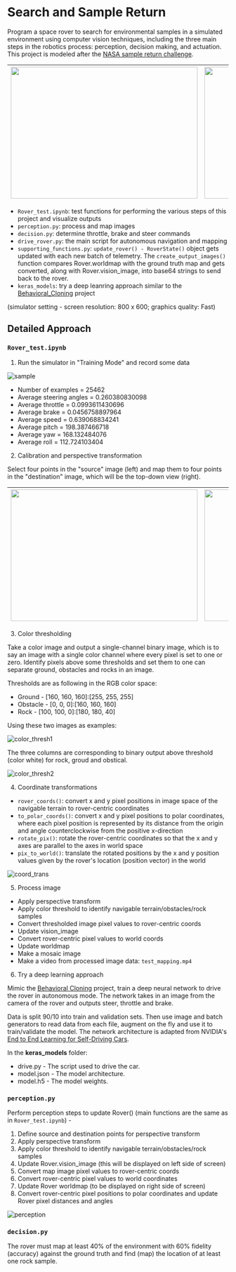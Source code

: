 # Search and Sample Return

Program a space rover to search for environmental samples in a simulated environment using computer vision techniques, including the three main steps in the robotics process: perception, decision making, and actuation. This project is modeled after the [NASA sample return challenge](https://www.nasa.gov/directorates/spacetech/centennial_challenges/sample_return_robot/index.html).

<img src="https://github.com/LuLi0077/Robotics/blob/master/Rover/images/rover.gif" width="425" height="300">  |  <img src="https://github.com/LuLi0077/Robotics/blob/master/Rover/images/rover-autonomous.gif" width="425" height="300">
:-------------------------:|:-------------------------:


* `Rover_test.ipynb`: test functions for performing the various steps of this project and visualize outputs
* `perception.py`: process and map images
* `decision.py`: determine throttle, brake and steer commands 
* `drive_rover.py`: the main script for autonomous navigation and mapping 
* `supporting_functions.py`: `update_rover() - RoverState()` object gets updated with each new batch of telemetry. The `create_output_images()` function compares Rover.worldmap with the ground truth map and gets converted, along with Rover.vision_image, into base64 strings to send back to the rover.  
* `keras_models`: try a deep leanring approach similar to the [Behavioral_Cloning](https://github.com/LuLi0077/SDC/tree/master/Behavioral_Cloning) project

(simulator setting - screen resolution: 800 x 600; graphics quality: Fast)


## Detailed Approach

### `Rover_test.ipynb`

1. Run the simulator in "Training Mode" and record some data

![sample](images/sample.png)

- Number of examples = 25462
- Average steering angles = 0.260380830098    
- Average throttle = 0.0993611430696  
- Average brake = 0.0456758897964   
- Average speed = 0.639068834241   
- Average pitch = 198.387466718    
- Average yaw = 168.132484076    
- Average roll = 112.724103404  

2. Calibration and perspective transformation

Select four points in the "source" image (left) and map them to four points in the "destination" image, which will be the top-down view (right).

<img src="https://github.com/LuLi0077/Robotics/blob/master/Rover/images/calibration_images/example_grid1.jpg" width="425" height="300">  |  <img src="https://github.com/LuLi0077/Robotics/blob/master/Rover/images/calibration_images/warped.png" width="425" height="300">
:-------------------------:|:-------------------------:

3. Color thresholding

Take a color image and output a single-channel binary image, which is to say an image with a single color channel where every pixel is set to one or zero. Identify pixels above some thresholds and set them to one can separate ground, obstacles and rocks in an image. 

Thresholds are as following in the RGB color space:  
* Ground - [160, 160, 160]:[255, 255, 255]
* Obstacle - [0, 0, 0]:[160, 160, 160]
* Rock - [100, 100, 0]:[180, 180, 40]

Using these two images as examples:  

![color_thresh1](images/color_thresh1.png)

The three columns are corresponding to binary output above threshold (color white) for rock, groud and obstical. 

![color_thresh2](images/color_thresh2.png)

4. Coordinate transformations

* `rover_coords()`: convert x and y pixel positions in image space of the navigable terrain to rover-centric coordinates 
* `to_polar_coords()`: convert x and y pixel positions to polar coordinates, where each pixel position is represented by its distance from the origin and angle counterclockwise from the positive x-direction
* `rotate_pix()`: rotate the rover-centric coordinates so that the x and y axes are parallel to the axes in world space
* `pix_to_world()`: translate the rotated positions by the x and y position values given by the rover's location (position vector) in the world

![coord_trans](images/coord_trans.png)

5. Process image

- Apply perspective transform
- Apply color threshold to identify navigable terrain/obstacles/rock samples
- Convert thresholded image pixel values to rover-centric coords
- Update vision_image
- Convert rover-centric pixel values to world coords
- Update worldmap
- Make a mosaic image
- Make a video from processed image data: `test_mapping.mp4`

6. Try a deep learning approach

Mimic the [Behavioral Cloning](https://github.com/LuLi0077/SDC/tree/master/Behavioral_Cloning) project, train a deep neural network to drive the rover in autonomous mode. The network takes in an image from the camera of the rover and outputs steer, throttle and brake. 

Data is split 90/10 into train and validation sets. Then use image and batch generators to read data from each file, augment on the fly and use it to train/validate the model. The network architecture is adapted from NVIDIA's [End to End Learning for Self-Driving Cars](https://arxiv.org/pdf/1604.07316v1.pdf).

In the **keras_models** folder:  
* drive.py - The script used to drive the car.
* model.json - The model architecture.
* model.h5 - The model weights.


### `perception.py`

Perform perception steps to update Rover() (main functions are the same as in `Rover_test.ipynb`) - 
1. Define source and destination points for perspective transform
2. Apply perspective transform
3. Apply color threshold to identify navigable terrain/obstacles/rock samples
4. Update Rover.vision_image (this will be displayed on left side of screen)
5. Convert map image pixel values to rover-centric coords
6. Convert rover-centric pixel values to world coordinates
7. Update Rover worldmap (to be displayed on right side of screen)
8. Convert rover-centric pixel positions to polar coordinates and update Rover pixel distances and angles

![perception](images/perception.png)


### `decision.py`



The rover must map at least 40% of the environment with 60% fidelity (accuracy) against the ground truth and find (map) the location of at least one rock sample.
